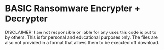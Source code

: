 # BASIC Ransomware Encrypter + Decrypter

DISCLAIMER: I am not responsible or liable for any uses this code is put to by others. This is for personal and educational purposes only. The files are also not provided in a format that allows them to be executed off download.
